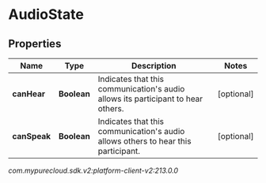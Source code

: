 # AudioState


## Properties

| Name | Type | Description | Notes |
| ------------ | ------------- | ------------- | ------------- |
| **canHear** | **Boolean** | Indicates that this communication's audio allows its participant to hear others. |  [optional] |
| **canSpeak** | **Boolean** | Indicates that this communication's audio allows others to hear this participant. |  [optional] |




_com.mypurecloud.sdk.v2:platform-client-v2:213.0.0_

